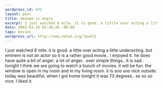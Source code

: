 ```yaml
--- 
wordpress_id: 472
layout: post
title: eminem is angry
excerpt: I just watched 8 mile. it is good. a little over acting a little underacting. but eminem is not an actor so it is a rather good movie.. I enjoyed it. he does have quite a bit of anger. a lot of anger.. over simple things.. it is sad..tonight I think we are going to watch a bunch of movies. it will be fun. the window is open in my room and in my living room. it is soo soo nice outside. today ...
date: 2003-03-25 03:36:26 -06:00
tags: movies
wordpress_url: http://new.nata2.org/?p=472
---
```

I just watched 8 mile. it is good. a little over acting a little underacting. but eminem is not an actor so it is a rather good movie.. I enjoyed it. he does have quite a bit of anger. a lot of anger.. over simple things.. it is sad..<br/>tonight I think we are going to watch a bunch of movies. it will be fun. the window is open in my room and in my living room. it is soo soo nice outside. today was beautiful. when I got home tonight it was 73 degrees.. so so so nice. I liked it. 

